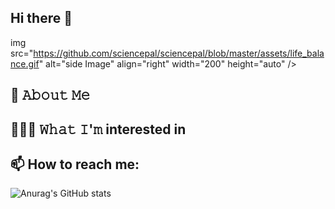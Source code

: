 ## Hi there 👋
img src="https://github.com/sciencepal/sciencepal/blob/master/assets/life_balance.gif" alt="side Image" align="right" width="200" height="auto" />
<!--
**Q1ngD3ngY1/Q1ngD3ngY1** is a ✨ _special_ ✨ repository because its `README.md` (this file) appears on your GitHub profile.

Here are some ideas to get you started:

- 🔭 I’m currently working on ...
- 🌱 I’m currently learning ...
- 👯 I’m looking to collaborate on ...
- 🤔 I’m looking for help with ...
- 💬 Ask me about ...
- 📫 How to reach me: ...
- 😄 Pronouns: ...
- ⚡ Fun fact: ...
-->
## :book: 𝙰𝚋𝚘𝚞𝚝 𝙼𝚎

## 👨🏻‍💻 𝚆𝚑𝚊𝚝 𝙸'𝚖 interested in

## 📫 How to reach me:


![Anurag's GitHub stats](https://github-readme-stats.vercel.app/api?username=Q1ngD3ngY1)
